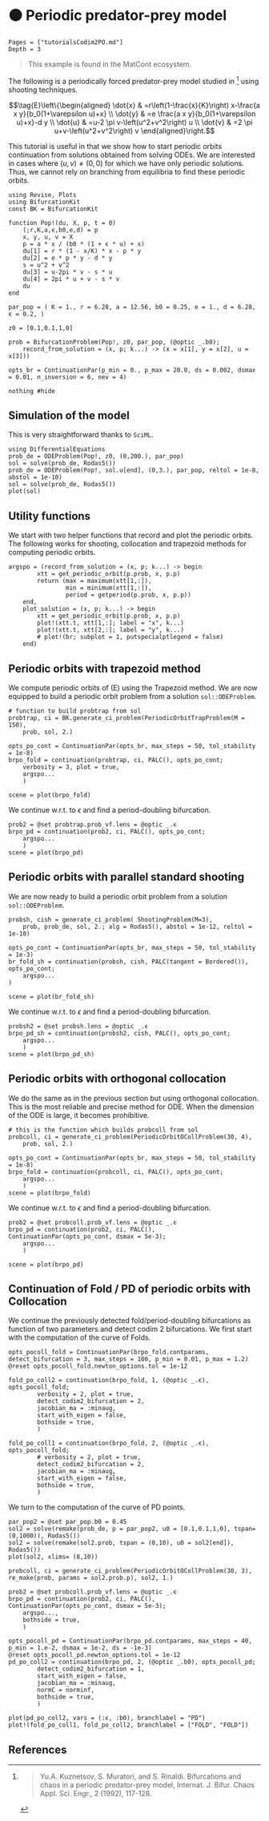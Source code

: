 # 🟠 Periodic predator-prey model

```@contents
Pages = ["tutorialsCodim2PO.md"]
Depth = 3
```

> This example is found in the MatCont ecosystem.

The following is a periodically forced predator-prey model studied in [^Kuznetsov] using shooting techniques.

$$\tag{E}\left\{\begin{aligned}
\dot{x} & =r\left(1-\frac{x}{K}\right) x-\frac{a x y}{b_0(1+\varepsilon u)+x} \\
\dot{y} & =e \frac{a x y}{b_0(1+\varepsilon u)+x}-d y \\
\dot{u} & =u-2 \pi v-\left(u^2+v^2\right) u \\
\dot{v} & =2 \pi u+v-\left(u^2+v^2\right) v
\end{aligned}\right.$$

This tutorial is useful in that we show how to start periodic orbits continuation from solutions obtained from solving ODEs. We are interested in cases where $(u,v)\neq (0,0)$ for which we have only periodic solutions. Thus, we cannot rely on branching from equilibria to find these periodic orbits.

```@example TUTPPREY
using Revise, Plots
using BifurcationKit
const BK = BifurcationKit

function Pop!(du, X, p, t = 0)
	(;r,K,a,ϵ,b0,e,d) = p
	x, y, u, v = X
	p = a * x / (b0 * (1 + ϵ * u) + x)
	du[1] = r * (1 - x/K) * x - p * y
	du[2] = e * p * y - d * y
	s = u^2 + v^2
	du[3] = u-2pi * v - s * u
	du[4] = 2pi * u + v - s * v
	du
end

par_pop = ( K = 1., r = 6.28, a = 12.56, b0 = 0.25, e = 1., d = 6.28, ϵ = 0.2, )

z0 = [0.1,0.1,1,0]

prob = BifurcationProblem(Pop!, z0, par_pop, (@optic _.b0);
	record_from_solution = (x, p; k...) -> (x = x[1], y = x[2], u = x[3]))

opts_br = ContinuationPar(p_min = 0., p_max = 20.0, ds = 0.002, dsmax = 0.01, n_inversion = 6, nev = 4)

nothing #hide
```

## Simulation of the model

This is very straightforward thanks to `SciML`.

```@example TUTPPREY
using DifferentialEquations
prob_de = ODEProblem(Pop!, z0, (0,200.), par_pop)
sol = solve(prob_de, Rodas5())
prob_de = ODEProblem(Pop!, sol.u[end], (0,3.), par_pop, reltol = 1e-8, abstol = 1e-10)
sol = solve(prob_de, Rodas5())
plot(sol)
```

## Utility functions

We start with two helper functions that record and plot the periodic orbits. The following works for shooting, collocation and trapezoid methods for computing periodic orbits.

```@example TUTPPREY
argspo = (record_from_solution = (x, p; k...) -> begin
		xtt = get_periodic_orbit(p.prob, x, p.p)
		return (max = maximum(xtt[1,:]),
				min = minimum(xtt[1,:]),
				period = getperiod(p.prob, x, p.p))
	end,
	plot_solution = (x, p; k...) -> begin
		xtt = get_periodic_orbit(p.prob, x, p.p)
		plot!(xtt.t, xtt[1,:]; label = "x", k...)
		plot!(xtt.t, xtt[2,:]; label = "y", k...)
		# plot!(br; subplot = 1, putspecialptlegend = false)
	end)
```


## Periodic orbits with trapezoid method

We compute periodic orbits of (E) using the Trapezoid method.
We are now equipped to build a periodic orbit problem from a solution `sol::ODEProblem`.

```@example TUTPPREY
# function to build probtrap from sol
probtrap, ci = BK.generate_ci_problem(PeriodicOrbitTrapProblem(M = 150),
	prob, sol, 2.)

opts_po_cont = ContinuationPar(opts_br, max_steps = 50, tol_stability = 1e-8)
brpo_fold = continuation(probtrap, ci, PALC(), opts_po_cont;
	verbosity = 3, plot = true,
	argspo...
	)

scene = plot(brpo_fold)
```

We continue w.r.t. to $\epsilon$ and find a period-doubling bifurcation.

```@example TUTPPREY
prob2 = @set probtrap.prob_vf.lens = @optic _.ϵ
brpo_pd = continuation(prob2, ci, PALC(), opts_po_cont;
	argspo...
	)
scene = plot(brpo_pd)
```

## Periodic orbits with parallel standard shooting

We are now ready to build a periodic orbit problem from a solution `sol::ODEProblem`.

```@example TUTPPREY
probsh, cish = generate_ci_problem( ShootingProblem(M=3),
	prob, prob_de, sol, 2.; alg = Rodas5(), abstol = 1e-12, reltol = 1e-10)

opts_po_cont = ContinuationPar(opts_br, max_steps = 50, tol_stability = 1e-3)
br_fold_sh = continuation(probsh, cish, PALC(tangent = Bordered()), opts_po_cont;
	argspo...
)

scene = plot(br_fold_sh)
```

We continue w.r.t. to $\epsilon$ and find a period-doubling bifurcation.

```@example TUTPPREY
probsh2 = @set probsh.lens = @optic _.ϵ
brpo_pd_sh = continuation(probsh2, cish, PALC(), opts_po_cont;
	argspo...
	)
scene = plot(brpo_pd_sh)
```

## Periodic orbits with orthogonal collocation

We do the same as in the previous section but using orthogonal collocation. This is the most reliable and precise method for ODE. When the dimension of the ODE is large, it becomes prohibitive.

```@example TUTPPREY
# this is the function which builds probcoll from sol
probcoll, ci = generate_ci_problem(PeriodicOrbitOCollProblem(30, 4),
	prob, sol, 2.)

opts_po_cont = ContinuationPar(opts_br, max_steps = 50, tol_stability = 1e-8)
brpo_fold = continuation(probcoll, ci, PALC(), opts_po_cont;
	argspo...
	)
scene = plot(brpo_fold)
```

We continue w.r.t. to $\epsilon$ and find a period-doubling bifurcation.

```@example TUTPPREY
prob2 = @set probcoll.prob_vf.lens = @optic _.ϵ
brpo_pd = continuation(prob2, ci, PALC(), ContinuationPar(opts_po_cont, dsmax = 5e-3);
	argspo...
	)

scene = plot(brpo_pd)
```

## Continuation of Fold / PD of periodic orbits with Collocation

We continue the previously detected fold/period-doubling bifurcations as function of two parameters and detect codim 2 bifurcations. We first start with the computation of the curve of Folds.

```@example TUTPPREY
opts_pocoll_fold = ContinuationPar(brpo_fold.contparams, detect_bifurcation = 3, max_steps = 100, p_min = 0.01, p_max = 1.2)
@reset opts_pocoll_fold.newton_options.tol = 1e-12

fold_po_coll2 = continuation(brpo_fold, 1, (@optic _.ϵ), opts_pocoll_fold;
		verbosity = 2, plot = true,
		detect_codim2_bifurcation = 2,
		jacobian_ma = :minaug,
		start_with_eigen = false,
		bothside = true,
		)

fold_po_coll1 = continuation(brpo_fold, 2, (@optic _.ϵ), opts_pocoll_fold;
		# verbosity = 2, plot = true,
		detect_codim2_bifurcation = 2,
		jacobian_ma = :minaug,
		start_with_eigen = false,
		bothside = true,
		)
```

We turn to the computation of the curve of PD points.

```@example TUTPPREY
par_pop2 = @set par_pop.b0 = 0.45
sol2 = solve(remake(prob_de, p = par_pop2, u0 = [0.1,0.1,1,0], tspan=(0,1000)), Rodas5())
sol2 = solve(remake(sol2.prob, tspan = (0,10), u0 = sol2[end]), Rodas5())
plot(sol2, xlims= (8,10))

probcoll, ci = generate_ci_problem(PeriodicOrbitOCollProblem(30, 3), re_make(prob, params = sol2.prob.p), sol2, 1.)

prob2 = @set probcoll.prob_vf.lens = @optic _.ϵ
brpo_pd = continuation(prob2, ci, PALC(), ContinuationPar(opts_po_cont, dsmax = 5e-3);
	argspo...,
	bothside = true,
	)

opts_pocoll_pd = ContinuationPar(brpo_pd.contparams, max_steps = 40, p_min = 1.e-2, dsmax = 1e-2, ds = -1e-3)
@reset opts_pocoll_pd.newton_options.tol = 1e-12
pd_po_coll2 = continuation(brpo_pd, 2, (@optic _.b0), opts_pocoll_pd;
		detect_codim2_bifurcation = 1,
		start_with_eigen = false,
		jacobian_ma = :minaug,
		normC = norminf,
		bothside = true,
		)

plot(pd_po_coll2, vars = (:ϵ, :b0), branchlabel = "PD")
plot!(fold_po_coll1, fold_po_coll2, branchlabel = ["FOLD", "FOLD"])
```

## References

[^Kuznetsov]:> Yu.A. Kuznetsov, S. Muratori, and S. Rinaldi. Bifurcations and chaos in a periodic predator-prey model, Internat. J. Bifur. Chaos Appl. Sci. Engr., 2 (1992), 117-128.
